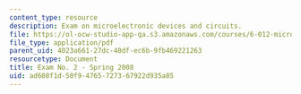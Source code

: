 ```yaml
---
content_type: resource
description: Exam on microelectronic devices and circuits.
file: https://ol-ocw-studio-app-qa.s3.amazonaws.com/courses/6-012-microelectronic-devices-and-circuits-fall-2009/ad608f1d50f94765727367922d935a85_MIT6_012F09_exam2_s08.pdf
file_type: application/pdf
parent_uid: 4023a661-27dc-40df-ec6b-9fb469221263
resourcetype: Document
title: Exam No. 2 - Spring 2008
uid: ad608f1d-50f9-4765-7273-67922d935a85
---
```

